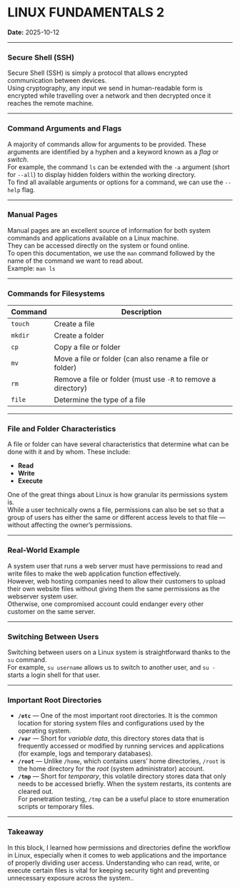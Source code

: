 # LINUX FUNDAMENTALS 2 

**Date:** 2025-10-12

---

### Secure Shell (SSH)
Secure Shell (SSH) is simply a protocol that allows encrypted communication between devices.  
Using cryptography, any input we send in human-readable form is encrypted while travelling over a network and then decrypted once it reaches the remote machine.  

---

### Command Arguments and Flags
A majority of commands allow for arguments to be provided. These arguments are identified by a hyphen and a keyword known as a *flag* or *switch*.  
For example, the command `ls` can be extended with the `-a` argument (short for `--all`) to display hidden folders within the working directory.  
To find all available arguments or options for a command, we can use the `--help` flag.  

---

### Manual Pages
Manual pages are an excellent source of information for both system commands and applications available on a Linux machine.  
They can be accessed directly on the system or found online.  
To open this documentation, we use the `man` command followed by the name of the command we want to read about.  
Example: `man ls`  

---

### Commands for Filesystems
| Command | Description |
|----------|-------------|
| `touch` | Create a file |
| `mkdir` | Create a folder |
| `cp` | Copy a file or folder |
| `mv` | Move a file or folder (can also rename a file or folder) |
| `rm` | Remove a file or folder (must use `-R` to remove a directory) |
| `file` | Determine the type of a file |

---

### File and Folder Characteristics
A file or folder can have several characteristics that determine what can be done with it and by whom. These include:  
- **Read**  
- **Write**  
- **Execute**  

One of the great things about Linux is how granular its permissions system is.  
While a user technically owns a file, permissions can also be set so that a group of users has either the same or different access levels to that file — without affecting the owner’s permissions.  

---

### Real-World Example
A system user that runs a web server must have permissions to read and write files to make the web application function effectively.  
However, web hosting companies need to allow their customers to upload their own website files without giving them the same permissions as the webserver system user.  
Otherwise, one compromised account could endanger every other customer on the same server.  

---

### Switching Between Users
Switching between users on a Linux system is straightforward thanks to the `su` command.  
For example, `su username` allows us to switch to another user, and `su -` starts a login shell for that user.

---

### Important Root Directories
- **`/etc`** — One of the most important root directories. It is the common location for storing system files and configurations used by the operating system.  
- **`/var`** — Short for *variable data*, this directory stores data that is frequently accessed or modified by running services and applications (for example, logs and temporary databases).  
- **`/root`** — Unlike `/home`, which contains users’ home directories, `/root` is the home directory for the *root* (system administrator) account.  
- **`/tmp`** — Short for *temporary*, this volatile directory stores data that only needs to be accessed briefly. When the system restarts, its contents are cleared out.  
  For penetration testing, `/tmp` can be a useful place to store enumeration scripts or temporary files.

---

### Takeaway  
In this block, I learned how permissions and directories define the workflow in Linux, especially when it comes to web applications and the importance of properly dividing user access. Understanding who can read, write, or execute certain files is vital for keeping security tight and preventing unnecessary exposure across the system..